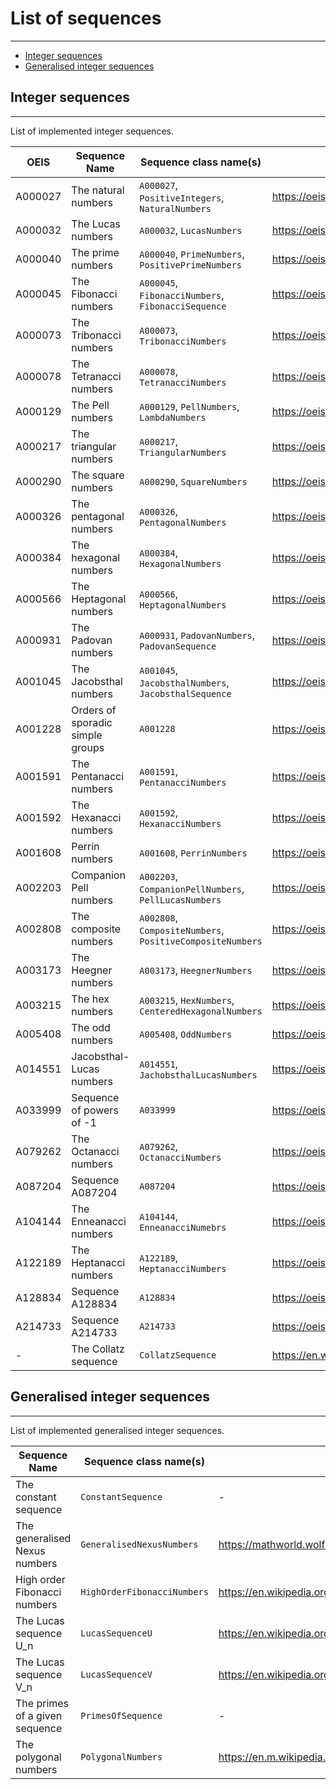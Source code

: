 # List of sequences

---

- [Integer sequences](#integer-sequences)
- [Generalised integer sequences](#generalised-integer-sequences)

## Integer sequences

---

List of implemented integer sequences.

| OEIS     | Sequence Name                    | Sequence class name(s)                                    | Reference                                        |     
|----------|----------------------------------|-----------------------------------------------------------|--------------------------------------------------|
| A000027  | The natural numbers              | `A000027`, `PositiveIntegers`, `NaturalNumbers`           | https://oeis.org/A000027                         |
| A000032  | The Lucas numbers                | `A000032`, `LucasNumbers`                                 | https://oeis.org/A000032                         |
| A000040  | The prime numbers                | `A000040`, `PrimeNumbers`, `PositivePrimeNumbers`         | https://oeis.org/A000040                         |
| A000045  | The Fibonacci numbers            | `A000045`, `FibonacciNumbers`, `FibonacciSequence`        | https://oeis.org/A000045                         |
| A000073  | The Tribonacci numbers           | `A000073`, `TribonacciNumbers`                            | https://oeis.org/A000073                         |
| A000078  | The Tetranacci numbers           | `A000078`, `TetranacciNumbers`                            | https://oeis.org/A000078                         |
| A000129  | The Pell numbers                 | `A000129`, `PellNumbers`, `LambdaNumbers`                 | https://oeis.org/A000129                         |
| A000217  | The triangular numbers           | `A000217`, `TriangularNumbers`                            | https://oeis.org/A000217                         |
| A000290  | The square numbers               | `A000290`, `SquareNumbers`                                | https://oeis.org/A000290                         |
| A000326  | The pentagonal numbers           | `A000326`, `PentagonalNumbers`                            | https://oeis.org/A000326                         |
| A000384  | The hexagonal numbers            | `A000384`, `HexagonalNumbers`                             | https://oeis.org/A000384                         |
| A000566  | The Heptagonal numbers           | `A000566`, `HeptagonalNumbers`                            | https://oeis.org/A000566                         |   
| A000931  | The Padovan numbers              | `A000931`, `PadovanNumbers`, `PadovanSequence`            | https://oeis.org/A000931                         |
| A001045  | The Jacobsthal numbers           | `A001045`, `JacobsthalNumbers`, `JacobsthalSequence`      | https://oeis.org/A001045                         |
| A001228  | Orders of sporadic simple groups | `A001228`                                                 | https://oeis.org/A001228                         |
| A001591  | The Pentanacci numbers           | `A001591`, `PentanacciNumbers`                            | https://oeis.org/A001591                         |
| A001592  | The Hexanacci numbers            | `A001592`, `HexanacciNumbers`                             | https://oeis.org/A001592                         |
| A001608  | Perrin numbers                   | `A001608`, `PerrinNumbers`                                | https://oeis.org/A002203                         |
| A002203  | Companion Pell numbers           | `A002203`, `CompanionPellNumbers`, `PellLucasNumbers`     | https://oeis.org/A002203                         |
| A002808  | The composite numbers            | `A002808`, `CompositeNumbers`, `PositiveCompositeNumbers` | https://oeis.org/A002808                         |
| A003173  | The Heegner numbers              | `A003173`, `HeegnerNumbers`                               | https://oeis.org/A003173                         |
| A003215  | The hex numbers                  | `A003215`, `HexNumbers`, `CenteredHexagonalNumbers`       | https://oeis.org/A003215                         |
| A005408  | The odd numbers                  | `A005408`, `OddNumbers`                                   | https://oeis.org/A005408                         |
| A014551  | Jacobsthal-Lucas numbers         | `A014551`, `JachobsthalLucasNumbers`                      | https://oeis.org/A014551                         |
| A033999  | Sequence of powers of -1         | `A033999`                                                 | https://oeis.org/A033999                         |
| A079262  | The Octanacci numbers            | `A079262`, `OctanacciNumbers`                             | https://oeis.org/A079262                         |
| A087204  | Sequence A087204                 | `A087204`                                                 | https://oeis.org/A087204                         |
| A104144  | The Enneanacci numbers           | `A104144`, `EnneanacciNumebrs`                            | https://oeis.org/A104144                         |
| A122189  | The Heptanacci numbers           | `A122189`, `HeptanacciNumbers`                            | https://oeis.org/A122189                         |
| A128834  | Sequence A128834                 | `A128834`                                                 | https://oeis.org/A128834                         |
| A214733  | Sequence A214733                 | `A214733`                                                 | https://oeis.org/A214733                         |
| -        | The Collatz sequence             | `CollatzSequence`                                         | https://en.wikipedia.org/wiki/Collatz_conjecture |


## Generalised integer sequences

---

List of implemented generalised integer sequences.

| Sequence Name                  | Sequence class name(s)      | Reference                                                          |     
|--------------------------------|-----------------------------|--------------------------------------------------------------------|
| The constant sequence          | `ConstantSequence`          | -                                                                  |
| The generalised Nexus numbers  | `GeneralisedNexusNumbers`   | https://mathworld.wolfram.com/NexusNumber.html                     |
| High order Fibonacci numbers   | `HighOrderFibonacciNumbers` | https://en.wikipedia.org/wiki/Generalizations_of_Fibonacci_numbers |
| The Lucas sequence U_n         | `LucasSequenceU`            | https://en.wikipedia.org/wiki/Lucas_sequence                       |
| The Lucas sequence V_n         | `LucasSequenceV`            | https://en.wikipedia.org/wiki/Lucas_sequence                       |
| The primes of a given sequence | `PrimesOfSequence`          | -                                                                  |
| The polygonal numbers          | `PolygonalNumbers`          | https://en.m.wikipedia.org/wiki/Polygonal_number                   |


